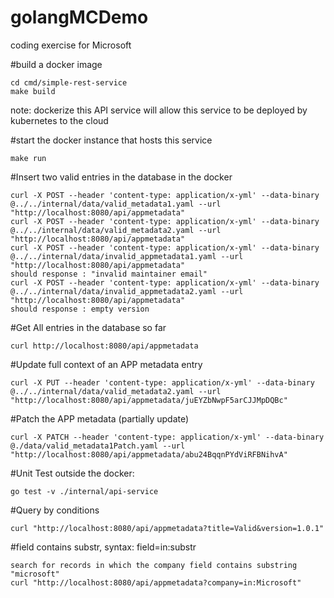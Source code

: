 # golangMCDemo
coding exercise for Microsoft

#build a docker image 
```
cd cmd/simple-rest-service
make build
```
note: dockerize this API service will allow this service to be deployed by kubernetes to the cloud


#start the docker instance that hosts this service
```
make run
```
#Insert two valid entries in the database in the docker

```
curl -X POST --header 'content-type: application/x-yml' --data-binary @../../internal/data/valid_metadata1.yaml --url "http://localhost:8080/api/appmetadata"
curl -X POST --header 'content-type: application/x-yml' --data-binary @../../internal/data/valid_metadata2.yaml --url "http://localhost:8080/api/appmetadata"
curl -X POST --header 'content-type: application/x-yml' --data-binary @../../internal/data/invalid_appmetadata1.yaml --url "http://localhost:8080/api/appmetadata"
should response : "invalid maintainer email"
curl -X POST --header 'content-type: application/x-yml' --data-binary @../../internal/data/invalid_appmetadata2.yaml --url "http://localhost:8080/api/appmetadata"
should response : empty version
```
#Get All entries in the database so far
```
curl http://localhost:8080/api/appmetadata
```

#Update full context of an APP metadata entry
```
curl -X PUT --header 'content-type: application/x-yml' --data-binary @../../internal/data/valid_metadata2.yaml --url "http://localhost:8080/api/appmetadata/juEYZbNwpF5arCJJMpDQBc"
```

#Patch the APP metadata (partially update)
```
curl -X PATCH --header 'content-type: application/x-yml' --data-binary @./data/valid_metadata1Patch.yaml --url "http://localhost:8080/api/appmetadata/abu24BqqnPYdViRFBNihvA"
```

#Unit Test outside the docker:
```
go test -v ./internal/api-service
```

#Query by conditions
```
curl "http://localhost:8080/api/appmetadata?title=Valid&version=1.0.1"
```

#field contains substr, syntax: field=in:substr
```
search for records in which the company field contains substring "microsoft"
curl "http://localhost:8080/api/appmetadata?company=in:Microsoft"
```
